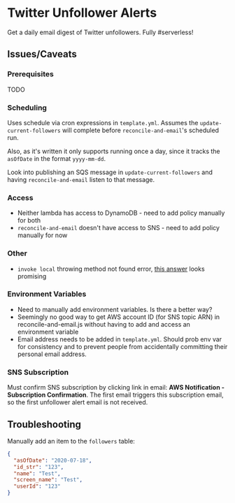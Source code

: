 # Twitter Unfollower Alerts

Get a daily email digest of Twitter unfollowers. Fully #serverless!

## Issues/Caveats

### Prerequisites

TODO

### Scheduling

Uses schedule via cron expressions in `template.yml`. Assumes the `update-current-followers` will
 complete before `reconcile-and-email`'s scheduled run.

Also, as it's written it only supports running once a day, since it tracks the `asOfDate` in the
 format `yyyy-mm-dd`.   
 
Look into publishing an SQS message in `update-current-followers` and having
 `reconcile-and-email` listen to that message.


### Access

- Neither lambda has access to DynamoDB - need to add policy manually for both
- `reconcile-and-email` doesn't have access to SNS - need to add policy manually for now

### Other
 
- `invoke local` throwing method not found error,
 [this answer](https://github.com/aws/aws-toolkit-jetbrains/issues/912) looks promising

### Environment Variables

- Need to manually add environment variables. Is there a better way?
- Seemingly no good way to get AWS account ID (for SNS topic ARN) in reconcile-and-email.js without
 having to add and access an environment variable
- Email address needs to be added in `template.yml`. Should prob env var for consistency
 and to prevent people from accidentally committing their personal email address. 

### SNS Subscription

Must confirm SNS subscription by clicking link in email: **AWS Notification - Subscription Confirmation**.
 The first email triggers this subscription email, so the first unfollower alert email
  is not received.
  
  
## Troubleshooting

Manually add an item to the `followers` table:

```json
{
  "asOfDate": "2020-07-18",
  "id_str": "123",
  "name": "Test",
  "screen_name": "Test",
  "userId": "123"
}
```